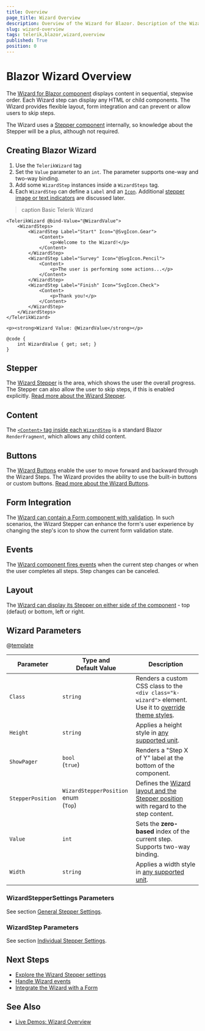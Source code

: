 ```yaml
---
title: Overview
page_title: Wizard Overview
description: Overview of the Wizard for Blazor. Description of the Wizard features.
slug: wizard-overview
tags: telerik,blazor,wizard,overview
published: True
position: 0
---
```


# Blazor Wizard Overview

The <a href = "https://www.telerik.com/blazor-ui/wizard" target="_blank">Wizard for Blazor component</a> displays content in sequential, stepwise order. Each Wizard step can display any HTML or child components. The Wizard provides flexible layout, form integration and can prevent or allow users to skip steps.

The Wizard uses a [Stepper component](slug:stepper-overview) internally, so knowledge about the Stepper will be a plus, although not required.

## Creating Blazor Wizard

1. Use the `TelerikWizard` tag
1. Set the `Value` parameter to an `int`. The parameter supports one-way and two-way binding.
1. Add some `WizardStep` instances inside a `WizardSteps` tag.
1. Each `WizardStep` can define a `Label` and an [`Icon`](slug:common-features-icons). Additional [stepper image or text indicators](slug:wizard-structure-stepper#indicators) are discussed later.

>caption Basic Telerik Wizard

````RAZOR
<TelerikWizard @bind-Value="@WizardValue">
    <WizardSteps>
        <WizardStep Label="Start" Icon="@SvgIcon.Gear">
            <Content>
                <p>Welcome to the Wizard!</p>
            </Content>
        </WizardStep>
        <WizardStep Label="Survey" Icon="@SvgIcon.Pencil">
            <Content>
                <p>The user is performing some actions...</p>
            </Content>
        </WizardStep>
        <WizardStep Label="Finish" Icon="SvgIcon.Check">
            <Content>
                <p>Thank you!</p>
            </Content>
        </WizardStep>
    </WizardSteps>
</TelerikWizard>

<p><strong>Wizard Value: @WizardValue</strong></p>

@code {
    int WizardValue { get; set; }
}
````

## Stepper

The [Wizard Stepper](slug:wizard-structure-stepper) is the area, which shows the user the overall progress. The Stepper can also allow the user to skip steps, if this is enabled explicitly. [Read more about the Wizard Stepper](slug:wizard-structure-stepper).

## Content

The [`<Content>` tag inside each `WizardStep`](slug:wizard-structure-content) is a standard Blazor `RenderFragment`, which allows any child content.

## Buttons

The [Wizard Buttons](slug:wizard-structure-buttons) enable the user to move forward and backward through the Wizard Steps. The Wizard provides the ability to use the built-in buttons or custom buttons. [Read more about the Wizard Buttons](slug:wizard-structure-buttons).

## Form Integration

The [Wizard can contain a Form component with validation](slug:form-overview). In such scenarios, the Wizard Stepper can enhance the form's user experience by changing the step's icon to show the current form validation state.

## Events

The [Wizard component fires events](slug:wizard-events) when the current step changes or when the user completes all steps. Step changes can be canceled.

## Layout

The [Wizard can display its Stepper on either side of the component](slug:wizard-layout) - top (defaut) or bottom, left or right.

## Wizard Parameters

@[template](/_contentTemplates/common/parameters-table-styles.md#table-layout)

| Parameter | Type and Default&nbsp;Value | Description |
| --- | --- | --- |
| `Class` | `string` | Renders a custom CSS class to the `<div class="k-wizard">` element. Use it to [override theme styles](slug:themes-override). |
| `Height` | `string` | Applies a height style in [any supported unit](slug:common-features/dimensions). |
| `ShowPager` | `bool` <br /> (`true`) | Renders a "Step X of Y" label at the bottom of the component. |
| `StepperPosition` | `WizardStepperPosition` enum <br /> (`Top`) | Defines the [Wizard layout and the Stepper position](slug:wizard-layout) with regard to the step content. |
| `Value` | `int` | Sets the **zero-based** index of the current step. Supports two-way binding. |
| `Width` | `string` | Applies a width style in [any supported unit](slug:common-features/dimensions). |

### WizardStepperSettings Parameters

See section [General Stepper Settings](slug:wizard-structure-stepper#general-stepper-settings).

### WizardStep Parameters

See section [Individual Stepper Settings](slug:wizard-structure-stepper#individual-stepper-settings).

## Next Steps

* [Explore the Wizard Stepper settings](slug:wizard-structure-stepper)
* [Handle Wizard events](slug:wizard-events)
* [Integrate the Wizard with a Form](slug:form-overview)

## See Also

* [Live Demos: Wizard Overview](https://demos.telerik.com/blazor-ui/wizard/overview)
